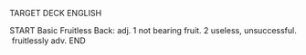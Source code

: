 TARGET DECK
ENGLISH

START
Basic
Fruitless
Back: adj. 1 not bearing fruit. 2 useless, unsuccessful.  fruitlessly adv.
END
